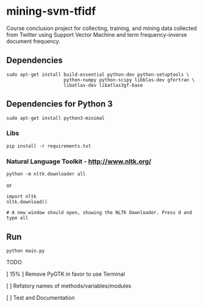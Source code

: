 mining-svm-tfidf
================

Course conclusion project for collecting, training, and mining data collected from Twitter using Support Vector Machine and term frequency–inverse document frequency.

## Dependencies

```
sudo apt-get install build-essential python-dev python-setuptools \
                     python-numpy python-scipy libblas-dev gfortran \
                     libatlas-dev libatlas3gf-base
```

## Dependencies for Python 3

```
sudo apt-get install python3-minimal
```


### Libs

```
pip install -r requirements.txt
```

### Natural Language Toolkit - http://www.nltk.org/

```
python -m nltk.downloader all
```

or

```
import nltk
nltk.download()

# A new window should open, showing the NLTK Downloader. Press d and type all
```

## Run

```
python main.py
```

TODO

[ 15% ] Remove PyGTK in favor to use Terminal

[     ] Refatory names of methods/variables/modules

[     ] Test and Documentation

